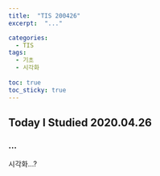 ```yaml
---
title:  "TIS 200426"
excerpt:  "..."

categories:
  - TIS
tags:
  - 기초
  - 시각화
  
toc: true
toc_sticky: true
---
```


## Today I Studied 2020.04.26

### ...

시각화...?
